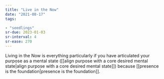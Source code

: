 ```yaml
---
title: "Live in the Now"
date: "2021-08-17"
tags:

- "seedlings"
sr-due: 2023-01-03
sr-interval: 4
sr-ease: 270
---
```

Living in the Now is everything particularly if you have articulated your purpose as a mental state ([[align purpose with a core desired mental state|align purpose with a core desired mental state]]) because [[presence is the foundation|presence is the foundation]].